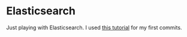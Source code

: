 # Elasticsearch

Just playing with Elasticsearch. I used [this tutorial](https://blog.raananweber.com/2015/11/24/simple-autocomplete-with-elasticsearch-and-node-js/) for my first commits.

